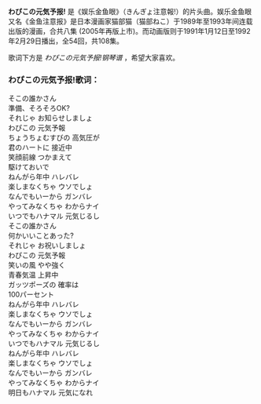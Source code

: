 

**わぴこの元気予报!**
是《娱乐金鱼眼》（きんぎょ注意報!）的片头曲。娱乐金鱼眼又名《金鱼注意报》是日本漫画家猫部猫（猫部ねこ）于1989年至1993年间连载出版的漫画，合共八集
(2005年再版上市)。而动画版则于1991年1月12日至1992年2月29日播出，全54回，共108集。

  
歌词下方是 _わぴこの元気予报!钢琴谱_ ，希望大家喜欢。

### わぴこの元気予报!歌词：

そこの誰かさん  
準備、そろそろOK?  
それじゃ お知らせしましょ  
わぴこの 元気予報  
ちょうちょむすびの 高気圧が  
君のハートに 接近中  
笑顔前線 つかまえて  
駆けておいで  
ねんがら年中 ハレバレ  
楽しまなくちゃ ウソでしょ  
なんでもいーから ガンバレ  
やってみなくちゃ わからナイ  
いつでもハナマル 元気じるし  
そこの誰かさん  
何かいいことあった?  
それじゃ お祝いしましょ  
わぴこの 元気予報  
笑いの風 やや強く  
青春気温 上昇中  
ガッツポーズの 確率は  
100パーセント  
ねんがら年中 ハレバレ  
楽しまなくちゃ ウソでしょ  
なんでもいーから ガンバレ  
やってみなくちゃ わからナイ  
いつでもハナマル 元気じるし  
ねんがら年中 ハレバレ  
楽しまなくちゃ ウソでしょ  
なんでもいーから ガンバレ  
やってみなくちゃ わからナイ  
明日もハナマル 元気になれ


